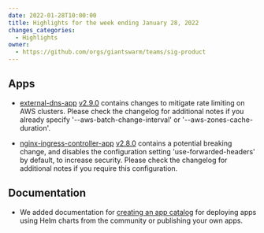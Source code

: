 ```yaml
---
date: 2022-01-28T10:00:00
title: Highlights for the week ending January 28, 2022
changes_categories:
  - Highlights
owner:
  - https://github.com/orgs/giantswarm/teams/sig-product
---
```


## Apps

* [external-dns-app](https://github.com/giantswarm/external-dns-app/) [v2.9.0](https://github.com/giantswarm/external-dns-app/blob/master/CHANGELOG.md#290---2022-01-24) contains changes to mitigate rate limiting on AWS clusters. Please check the changelog for additional notes if you already specify '--aws-batch-change-interval' or '--aws-zones-cache-duration'.
- [nginx-ingress-controller-app](https://github.com/giantswarm/nginx-ingress-controller-app) [v2.8.0](https://github.com/giantswarm/nginx-ingress-controller-app/blob/master/CHANGELOG.md#280---2022-01-27) contains a potential breaking change, and disables the configuration setting 'use-forwarded-headers' by default, to increase security. Please check the changelog for additional notes if you require this configuration.

## Documentation

- We added documentation for [creating an app catalog](https://docs.giantswarm.io/app-platform/create-catalog/) for deploying apps using Helm charts from the community or publishing your own apps.
